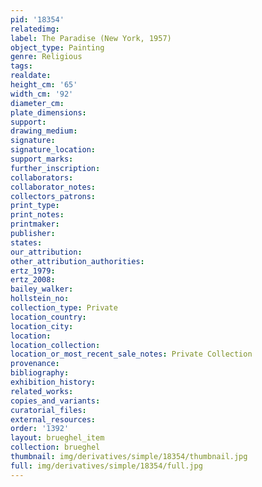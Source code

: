 ```yaml
---
pid: '18354'
relatedimg: 
label: The Paradise (New York, 1957)
object_type: Painting
genre: Religious
tags: 
realdate: 
height_cm: '65'
width_cm: '92'
diameter_cm: 
plate_dimensions: 
support: 
drawing_medium: 
signature: 
signature_location: 
support_marks: 
further_inscription: 
collaborators: 
collaborator_notes: 
collectors_patrons: 
print_type: 
print_notes: 
printmaker: 
publisher: 
states: 
our_attribution: 
other_attribution_authorities: 
ertz_1979: 
ertz_2008: 
bailey_walker: 
hollstein_no: 
collection_type: Private
location_country: 
location_city: 
location: 
location_collection: 
location_or_most_recent_sale_notes: Private Collection
provenance: 
bibliography: 
exhibition_history: 
related_works: 
copies_and_variants: 
curatorial_files: 
external_resources: 
order: '1392'
layout: brueghel_item
collection: brueghel
thumbnail: img/derivatives/simple/18354/thumbnail.jpg
full: img/derivatives/simple/18354/full.jpg
---
```

